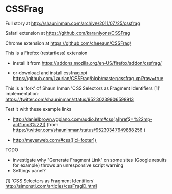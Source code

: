 CSSFrag
=======

Full story at
http://shauninman.com/archive/2011/07/25/cssfrag

Safari extension at
https://github.com/karanlyons/CSSFrag

Chrome extension at
https://github.com/cheeaun/CSSFrag/



This is a Firefox (restartless) extension

* install it from https://addons.mozilla.org/en-US/firefox/addon/cssfrag/

* or download and install cssfrag.xpi 
https://github.com/Laurian/CSSFrag/blob/master/cssfrag.xpi?raw=true



This is a 'fork' of Shaun Inman 'CSS Selectors as Fragment Identifiers [1]' implementation:
https://twitter.com/shauninman/status/95230239906598913 

Test it with these example links 

* http://danielbrown.vgpiano.com/audio.htm#css(a[href$=%22mp-act1.mp3%22]) (from https://twitter.com/shauninman/status/95230347649888256 )

* http://meyerweb.com/#css([id=footer]) 


TODO

* investigate why "Generate Fragment Link" on some sites (Google results for example) throws an unresponsive script warning 
* Settings panel?


[1] 'CSS Selectors as Fragment Identifiers' http://simonstl.com/articles/cssFragID.html